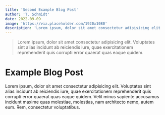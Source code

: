 ```yaml
---
title: 'Second Example Blog Post'
author: 'T. Schmidt'
date: 2022-09-09
image: 'https://via.placeholder.com/1920x1080'
description: 'Lorem ipsum, dolor sit amet consectetur adipisicing elit. Voluptates sint alias incidunt ab reiciendis iure, quae exercitationem reprehenderit quis corrupti error quaerat quas eaque quidem.'
---
```


> Lorem ipsum, dolor sit amet consectetur adipisicing elit. Voluptates sint alias incidunt ab reiciendis iure, quae exercitationem reprehenderit quis corrupti error quaerat quas eaque quidem.

# Example Blog Post
Lorem ipsum, dolor sit amet consectetur adipisicing elit. Voluptates sint alias incidunt ab reiciendis iure, quae exercitationem reprehenderit quis corrupti error quaerat quas eaque quidem. Velit minus sapiente accusamus incidunt maxime quas molestiae, molestias, nam architecto nemo, autem eum. Rem, consectetur voluptatibus.
